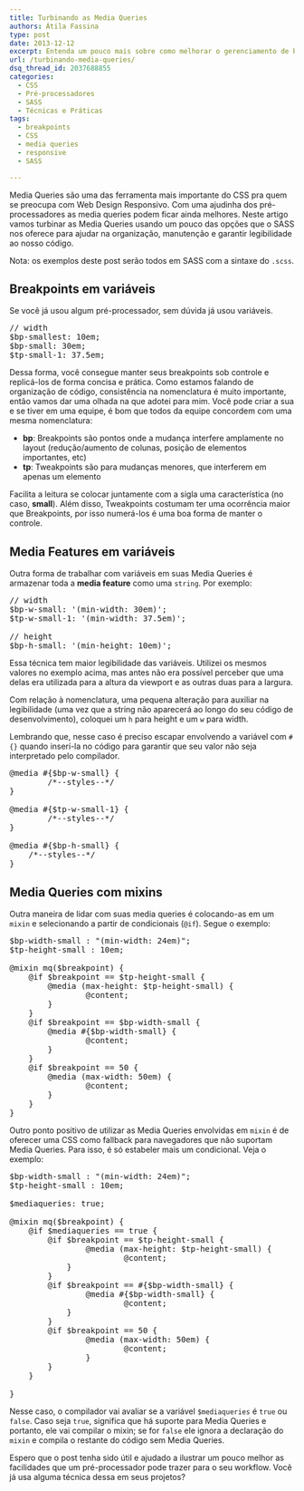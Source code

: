 ```yaml
---
title: Turbinando as Media Queries
authors: Átila Fassina
type: post
date: 2013-12-12
excerpt: Entenda um pouco mais sobre como melhorar o gerenciamento de breakpoints com SASS.
url: /turbinando-media-queries/
dsq_thread_id: 2037688855
categories:
  - CSS
  - Pré-processadores
  - SASS
  - Técnicas e Práticas
tags:
  - breakpoints
  - CSS
  - media queries
  - responsive
  - SASS

---
```

Media Queries são uma das ferramenta mais importante do CSS pra quem se preocupa com Web Design Responsivo. Com uma ajudinha dos pré-processadores as media queries podem ficar ainda melhores. Neste artigo vamos turbinar as Media Queries usando um pouco das opções que o SASS nos oferece para ajudar na organização, manutenção e garantir legibilidade ao nosso código.

Nota: os exemplos deste post serão todos em SASS com a sintaxe do `.scss`.

## Breakpoints em variáveis

Se você já usou algum pré-processador, sem dúvida já usou variáveis.

<pre class="lang-css prettyprint linenums">// width
$bp-smallest: 10em;
$bp-small: 30em;
$tp-small-1: 37.5em;
</pre>

Dessa forma, você consegue manter seus breakpoints sob controle e replicá-los de forma concisa e prática. Como estamos falando de organização de código, consistência na nomenclatura é muito importante, então vamos dar uma olhada na que adotei para mim. Você pode criar a sua e se tiver em uma equipe, é bom que todos da equipe concordem com uma mesma nomenclatura:

  * **bp**: Breakpoints são pontos onde a mudança interfere amplamente no layout (redução/aumento de colunas, posição de elementos importantes, etc)
  * **tp**: Tweakpoints são para mudanças menores, que interferem em apenas um elemento

Facilita a leitura se colocar juntamente com a sigla uma característica (no caso, **small**). Além disso, Tweakpoints costumam ter uma ocorrência maior que Breakpoints, por isso numerá-los é uma boa forma de manter o controle.

## Media Features em variáveis

Outra forma de trabalhar com variáveis em suas Media Queries é armazenar toda a **media feature** como uma `string`. Por exemplo:

<pre class="lang-css prettyprint linenums">// width
$bp-w-small: '(min-width: 30em)';
$tp-w-small-1: '(min-width: 37.5em)';

// height
$bp-h-small: '(min-height: 10em)';
</pre>

Essa técnica tem maior legibilidade das variáveis. Utilizei os mesmos valores no exemplo acima, mas antes não era possível perceber que uma delas era utilizada para a altura da viewport e as outras duas para a largura.

Com relação à nomenclatura, uma pequena alteração para auxiliar na legibilidade (uma vez que a string não aparecerá ao longo do seu código de desenvolvimento), coloquei um `h` para height e um `w` para width.

Lembrando que, nesse caso é preciso escapar envolvendo a variável com `#{}` quando inserí-la no código para garantir que seu valor não seja interpretado pelo compilador.

<pre class="lang-css prettyprint linenums">@media #{$bp-w-small} {
        /*--styles--*/
}

@media #{$tp-w-small-1} {
        /*--styles--*/
}

@media #{$bp-h-small} {
    /*--styles--*/
}
</pre>

## Media Queries com mixins

Outra maneira de lidar com suas media queries é colocando-as em um `mixin` e selecionando a partir de condicionais (`@if`). Segue o exemplo:

<pre class="lang-css prettyprint linenums">$bp-width-small : "(min-width: 24em)";
$tp-height-small : 10em;

@mixin mq($breakpoint) {
    @if $breakpoint == $tp-height-small {
        @media (max-height: $tp-height-small) {
                @content;
        }
    }
    @if $breakpoint == $bp-width-small {
        @media #{$bp-width-small} {
                @content;
        }
    }
    @if $breakpoint == 50 {
        @media (max-width: 50em) {
                @content;
        }
    }
}
</pre>

Outro ponto positivo de utilizar as Media Queries envolvidas em `mixin` é de oferecer uma CSS como fallback para navegadores que não suportam Media Queries. Para isso, é só estabeler mais um condicional. Veja o exemplo:

<pre class="lang-css prettyprint linenums">$bp-width-small : "(min-width: 24em)";
$tp-height-small : 10em;

$mediaqueries: true;

@mixin mq($breakpoint) {
    @if $mediaqueries == true {
        @if $breakpoint == $tp-height-small {
                @media (max-height: $tp-height-small) {
                        @content;
            }
        }
        @if $breakpoint == #{$bp-width-small} {
                @media #{$bp-width-small} {
                        @content;
            }
        }
        @if $breakpoint == 50 {
                @media (max-width: 50em) {
                        @content;
                }
        }
    }

}
</pre>

Nesse caso, o compilador vai avaliar se a variável `$mediaqueries` é `true` ou `false`. Caso seja `true`, significa que há suporte para Media Queries e portanto, ele vai compilar o mixin; se for `false` ele ignora a declaração do `mixin` e compila o restante do código sem Media Queries.

Espero que o post tenha sido útil e ajudado a ilustrar um pouco melhor as facilidades que um pré-processador pode trazer para o seu workflow. Você já usa alguma técnica dessa em seus projetos?